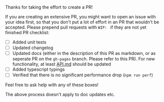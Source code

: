 Thanks for taking the effort to create a PR!

If you are creating an extensive PR, you might want to open an issue with your idea first, so that you don't put a lot of effort in an PR that wouldn't be accepted. Please prepend pull requests with `WIP: ` if they are not yet finished
PR checklist:

* [ ] Added unit tests
* [ ] Updated changelog
* [ ] Updated docs (either in the description of this PR as markdown, or as seperate PR on the `gh-pages` branch. Please refer to this PR). For new functionality, at least [API.md](https://github.com/mobxjs/mobx/blob/gh-pages/docs/refguide/api.md) should be updated
* [ ] Added typescript typings
* [ ] Verified that there is no significant performance drop (`npm run perf`)

Feel free to ask help with any of these boxes!

The above process doesn't apply to doc updates etc.
